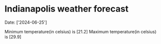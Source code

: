 # Indianapolis weather forecast 
Date: ['2024-06-25'] 

Minimum temperature(in celsius) is [21.2] 
Maximum temperature(in celsius) is [29.9]